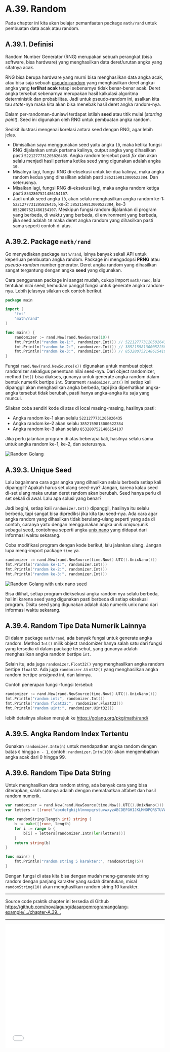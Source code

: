 # A.39. Random

Pada chapter ini kita akan belajar pemanfaatan package `math/rand` untuk pembuatan data acak atau random.

## A.39.1. Definisi

Random Number Generator (RNG) merupakan sebuah perangkat (bisa software, bisa hardware) yang menghasilkan data deret/urutan angka yang sifatnya acak.

RNG bisa berupa hardware yang murni bisa menghasilkan data angka acak, atau bisa saja sebuah [pseudo-random](https://en.wikipedia.org/wiki/Pseudorandom_number_generator) yang menghasilkan deret angka-angka yang **terlihat acak** tetapi sebenarnya tidak benar-benar acak. Deret angka tersebut sebenarnya merupakan hasil kalkulasi algoritma deterministik dan probabilitas. Jadi untuk pseudo-random ini, asalkan kita tau *state*-nya maka kita akan bisa menebak hasil deret angka random-nya.

Dalam per-randoman-duniawi terdapat istilah **seed** atau titik mulai (*starting point*). Seed ini digunakan oleh RNG untuk pembuatan angka random.

Sedikit ilustrasi mengenai korelasi antara seed dengan RNG, agar lebih jelas.

- Dimisalkan saya menggunakan seed yaitu angka `10`, maka ketika fungsi RNG dijalankan untuk pertama kalinya, output angka yang dihasilkan pasti `5221277731205826435`. Angka random tersebut pasti *fix* dan akan selalu menjadi hasil pertama ketika seed yang digunakan adalah angka `10`.
- Misalnya lagi, fungsi RNG di-eksekusi untuk ke-dua kalinya, maka angka random kedua yang dihasilkan adalah pasti `3852159813000522384`. Dan seterusnya.
- Misalkan lagi, fungsi RNG di-eksekusi lagi, maka angka random ketiga pasti `8532807521486154107`.
- Jadi untuk seed angka `10`, akan selalu menghasilkan angka random ke-1: `5221277731205826435`, ke-2: `3852159813000522384`, ke-3 `8532807521486154107`. Meskipun fungsi random dijalankan di program yang berbeda, di waktu yang berbeda, di environment yang berbeda, jika seed adalah `10` maka deret angka random yang dihasilkan pasti sama seperti contoh di atas.

## A.39.2. Package `math/rand`

Go menyediakan package `math/rand`, isinya banyak sekali API untuk keperluan pembuatan angka random. Package ini mengadopsi **PRNG** atau *pseudo-random* number generator. Deret angka random yang dihasilkan sangat tergantung dengan angka **seed** yang digunakan.

Cara penggunaan package ini sangat mudah, cukup import `math/rand`, lalu tentukan nilai seed, kemudian panggil fungsi untuk generate angka random-nya. Lebih jelasnya silakan cek contoh berikut.

```go
package main

import (
	"fmt"
	"math/rand"
)

func main() {
	randomizer := rand.New(rand.NewSource(10))
	fmt.Println("random ke-1:", randomizer.Int()) // 5221277731205826435
	fmt.Println("random ke-2:", randomizer.Int()) // 3852159813000522384
	fmt.Println("random ke-3:", randomizer.Int()) // 8532807521486154107
}
```

Fungsi `rand.New(rand.NewSource(x))` digunakan untuk membuat object randomizer sekaligus penentuan nilai seed-nya. Dari object randomizer, method `Int()` bisa diakses, gunanya untuk generate angka random dalam bentuk numerik bertipe `int`. Statement `randomizer.Int()` ini setiap kali dipanggil akan menghasilkan angka berbeda, tapi jika diperhatikan angka-angka tersebut tidak berubah, pasti hanya angka-angka itu saja yang muncul.

Silakan coba sendiri kode di atas di local masing-masing, hasilnya pasti: 

- Angka random ke-1 akan selalu `5221277731205826435`
- Angka random ke-2 akan selalu `3852159813000522384`
- Angka random ke-3 akan selalu `8532807521486154107`

Jika perlu jalankan program di atas beberapa kali, hasilnya selalu sama untuk angka random ke-1, ke-2, dan seterusnya.

![Random Golang](images/A_random_1.png)

## A.39.3. Unique Seed

Lalu bagaimana cara agar angka yang dihasilkan selalu berbeda setiap kali dipanggil? Apakah harus set ulang seed-nya? Jangan, karena kalau seed di-set ulang maka urutan deret random akan berubah. Seed hanya perlu di set sekali di awal. Lalu apa solusi yang benar?

Jadi begini, setiap kali `randomizer.Int()` dipanggil, hasilnya itu selalu berbeda, tapi sangat bisa diprediksi jika kita tau seed-nya. Ada cara agar angka random yang dihasilkan tidak berulang-ulang seperti yang ada di contoh, caranya yaitu dengan menggunakan angka unik *unique*/unik sebagai seed, contohnya seperti angka [unix nano](https://en.wikipedia.org/wiki/GNU_nano) yang didapat dari informasi waktu sekarang.

Coba modifikasi program dengan kode berikut, lalu jalankan ulang. Jangan lupa meng-import package `time` ya.

```go
randomizer := rand.New(rand.NewSource(time.Now().UTC().UnixNano()))
fmt.Println("random ke-1:", randomizer.Int())
fmt.Println("random ke-2:", randomizer.Int())
fmt.Println("random ke-3:", randomizer.Int())
```

![Random Golang with unix nano seed](images/A_random_2.png)

Bisa dilihat, setiap program dieksekusi angka random nya selalu berbeda, hal ini karena seed yang digunakan pasti berbeda di setiap eksekusi program. Disitu seed yang digunakan adalah data numerik unix nano dari informasi waktu sekarang.

## A.39.4. Random Tipe Data Numerik Lainnya

Di dalam package `math/rand`, ada banyak fungsi untuk generate angka random. Method `Int()` milik object randomizer hanya salah satu dari fungsi yang tersedia di dalam package tersebut, yang gunanya adalah menghasilkan angka random bertipe `int`.

Selain itu, ada juga `randomizer.Float32()` yang menghasilkan angka random bertipe `float32`. Ada juga `randomizer.Uint32()` yang menghasilkan angka random bertipe *unsigned* int, dan lainnya.

Contoh penerapan fungsi-fungsi tersebut:

```go
randomizer := rand.New(rand.NewSource(time.Now().UTC().UnixNano()))
fmt.Println("random int:", randomizer.Int())
fmt.Println("random float32:", randomizer.Float32())
fmt.Println("random uint:", randomizer.Uint32())
```

lebih detailnya silakan merujuk ke https://golang.org/pkg/math/rand/

## A.39.5. Angka Random Index Tertentu

Gunakan `randomizer.Intn(n)` untuk mendapatkan angka random dengan batas `0` hingga `n - 1`, contoh: `randomizer.Intn(100)` akan mengembalikan angka acak dari 0 hingga 99.

## A.39.6. Random Tipe Data String

Untuk menghasilkan data random string, ada banyak cara yang bisa diterapkan, salah satunya adalah dengan memafaatkan alfabet dan hasil random numerik.

```go
var randomizer = rand.New(rand.NewSource(time.Now().UTC().UnixNano()))
var letters = []rune("abcdefghijklmnopqrstuvwxyzABCDEFGHIJKLMNOPQRSTUVWXYZ")

func randomString(length int) string {
	b := make([]rune, length)
	for i := range b {
		b[i] = letters[randomizer.Intn(len(letters))]
	}
	return string(b)
}

func main() {
	fmt.Println("random string 5 karakter:", randomString(5))
}
```

Dengan fungsi di atas kita bisa dengan mudah meng-generate string random dengan panjang karakter yang sudah ditentukan, misal `randomString(10)` akan menghasilkan random string 10 karakter.

---

<div class="source-code-link">
    <div class="source-code-link-message">Source code praktik chapter ini tersedia di Github</div>
    <a href="https://github.com/novalagung/dasarpemrogramangolang-example/tree/master/chapter-A.39-random">https://github.com/novalagung/dasarpemrogramangolang-example/.../chapter-A.39...</a>
</div>

---

<iframe src="partial/ebooks.html" width="100%" height="390px" frameborder="0" scrolling="no"></iframe>
